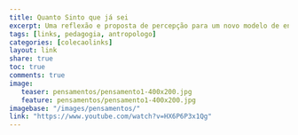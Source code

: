 ```yaml
---
title: Quanto Sinto que já sei
excerpt: Uma reflexão e proposta de percepção para um novo modelo de ensino.
tags: [links, pedagogia, antropologo]
categories: [colecaolinks]
layout: link
share: true
toc: true
comments: true
image:
   teaser: pensamentos/pensamento1-400x200.jpg
   feature: pensamentos/pensamento1-400x200.jpg
imagebase: "/images/pensamentos/"
link: "https://www.youtube.com/watch?v=HX6P6P3x1Qg"
---
```


<figure>
<iframe width="560" height="315" src="link: "//www.youtube.com/watch?v=HX6P6P3x1Qg" frameborder="0" allowfullscreen></iframe>
</figure>